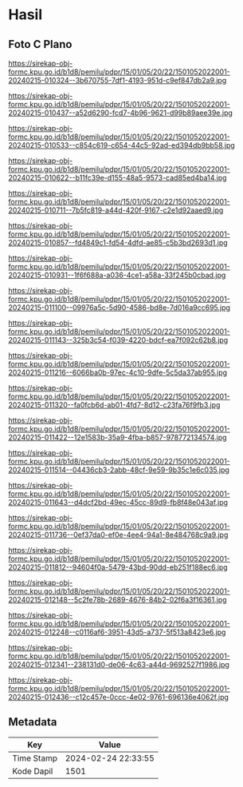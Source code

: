 # Hasil

## Foto C Plano

https://sirekap-obj-formc.kpu.go.id/b1d8/pemilu/pdpr/15/01/05/20/22/1501052022001-20240215-010324--3b670755-7df1-4193-951d-c9ef847db2a9.jpg

https://sirekap-obj-formc.kpu.go.id/b1d8/pemilu/pdpr/15/01/05/20/22/1501052022001-20240215-010437--a52d6290-fcd7-4b96-9621-d99b89aee39e.jpg

https://sirekap-obj-formc.kpu.go.id/b1d8/pemilu/pdpr/15/01/05/20/22/1501052022001-20240215-010533--c854c619-c654-44c5-92ad-ed394db9bb58.jpg

https://sirekap-obj-formc.kpu.go.id/b1d8/pemilu/pdpr/15/01/05/20/22/1501052022001-20240215-010622--b11fc39e-d155-48a5-9573-cad85ed4ba14.jpg

https://sirekap-obj-formc.kpu.go.id/b1d8/pemilu/pdpr/15/01/05/20/22/1501052022001-20240215-010711--7b5fc819-a44d-420f-9167-c2e1d92aaed9.jpg

https://sirekap-obj-formc.kpu.go.id/b1d8/pemilu/pdpr/15/01/05/20/22/1501052022001-20240215-010857--fd4849c1-fd54-4dfd-ae85-c5b3bd2693d1.jpg

https://sirekap-obj-formc.kpu.go.id/b1d8/pemilu/pdpr/15/01/05/20/22/1501052022001-20240215-010931--1f6f688a-a036-4ce1-a58a-33f245b0cbad.jpg

https://sirekap-obj-formc.kpu.go.id/b1d8/pemilu/pdpr/15/01/05/20/22/1501052022001-20240215-011100--09976a5c-5d90-4586-bd8e-7d016a9cc695.jpg

https://sirekap-obj-formc.kpu.go.id/b1d8/pemilu/pdpr/15/01/05/20/22/1501052022001-20240215-011143--325b3c54-f039-4220-bdcf-ea7f092c62b8.jpg

https://sirekap-obj-formc.kpu.go.id/b1d8/pemilu/pdpr/15/01/05/20/22/1501052022001-20240215-011216--6066ba0b-97ec-4c10-9dfe-5c5da37ab955.jpg

https://sirekap-obj-formc.kpu.go.id/b1d8/pemilu/pdpr/15/01/05/20/22/1501052022001-20240215-011320--fa0fcb6d-ab01-4fd7-8d12-c23fa76f9fb3.jpg

https://sirekap-obj-formc.kpu.go.id/b1d8/pemilu/pdpr/15/01/05/20/22/1501052022001-20240215-011422--12e1583b-35a9-4fba-b857-978772134574.jpg

https://sirekap-obj-formc.kpu.go.id/b1d8/pemilu/pdpr/15/01/05/20/22/1501052022001-20240215-011514--04436cb3-2abb-48cf-9e59-9b35c1e6c035.jpg

https://sirekap-obj-formc.kpu.go.id/b1d8/pemilu/pdpr/15/01/05/20/22/1501052022001-20240215-011643--d4dcf2bd-49ec-45cc-89d9-fb8f48e043af.jpg

https://sirekap-obj-formc.kpu.go.id/b1d8/pemilu/pdpr/15/01/05/20/22/1501052022001-20240215-011736--0ef37da0-ef0e-4ee4-94a1-8e484768c9a9.jpg

https://sirekap-obj-formc.kpu.go.id/b1d8/pemilu/pdpr/15/01/05/20/22/1501052022001-20240215-011812--94604f0a-5479-43bd-90dd-eb251f188ec6.jpg

https://sirekap-obj-formc.kpu.go.id/b1d8/pemilu/pdpr/15/01/05/20/22/1501052022001-20240215-012148--5c2fe78b-2689-4676-84b2-02f6a3f16361.jpg

https://sirekap-obj-formc.kpu.go.id/b1d8/pemilu/pdpr/15/01/05/20/22/1501052022001-20240215-012248--c0116af6-3951-43d5-a737-5f513a8423e6.jpg

https://sirekap-obj-formc.kpu.go.id/b1d8/pemilu/pdpr/15/01/05/20/22/1501052022001-20240215-012341--238131d0-de06-4c63-a44d-9692527f1986.jpg

https://sirekap-obj-formc.kpu.go.id/b1d8/pemilu/pdpr/15/01/05/20/22/1501052022001-20240215-012436--c12c457e-0ccc-4e02-9761-696136e4062f.jpg


## Metadata

| Key        | Value               |
| ---------- | ------------------- |
| Time Stamp | 2024-02-24 22:33:55 |
| Kode Dapil | 1501                |



